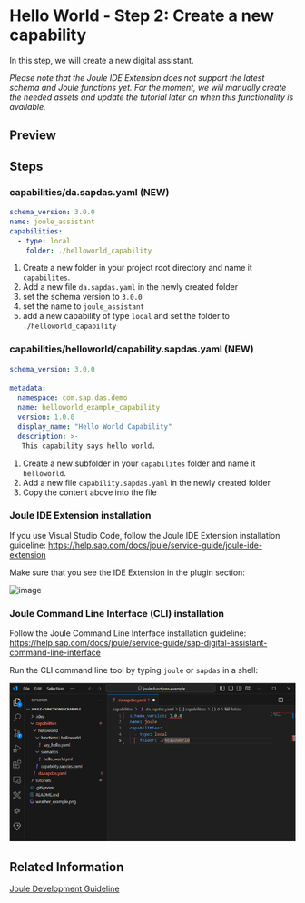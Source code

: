 # Hello World - Step 2: Create a new capability

In this step, we will create a new digital assistant.

*Please note that the Joule IDE Extension does not support the latest schema and Joule functions yet. 
For the moment, we will manually create the needed assets and update the tutorial later on when this functionality is available.*  

## Preview


## Steps

### capabilities/da.sapdas.yaml (NEW)

```yaml
schema_version: 3.0.0
name: joule_assistant
capabilities:
  - type: local
    folder: ./helloworld_capability
```

1. Create a new folder in your project root directory and name it `capabilites`.
2. Add a new file `da.sapdas.yaml` in the newly created folder
2. set the schema version to `3.0.0`
3. set the name to `joule_assistant`
4. add a new capability of type `local` and set the folder to `./helloworld_capability`

### capabilities/helloworld/capability.sapdas.yaml (NEW)

```yaml
schema_version: 3.0.0

metadata:
  namespace: com.sap.das.demo
  name: helloworld_example_capability
  version: 1.0.0
  display_name: "Hello World Capability"
  description: >- 
   This capability says hello world.
```

1. Create a new subfolder in your `capabilites` folder and name it `helloworld`.
2. Add a new file `capability.sapdas.yaml` in the newly created folder
3. Copy the content above into the file








### Joule IDE Extension installation

If you use Visual Studio Code, follow the Joule IDE Extension installation guideline:
https://help.sap.com/docs/joule/service-guide/joule-ide-extension

Make sure that you see the IDE Extension in the plugin section:

![image](assets/SAP.DAS.Wizard.png)

### Joule Command Line Interface (CLI) installation

Follow the Joule Command Line Interface installation guideline:
https://help.sap.com/docs/joule/service-guide/sap-digital-assistant-command-line-interface

Run the CLI command line tool by typing `joule` or `sapdas` in a shell:

![image](assets/preview.png)

## Related Information 

[Joule Development Guideline](https://help.sap.com/docs/joule/service-guide/development)